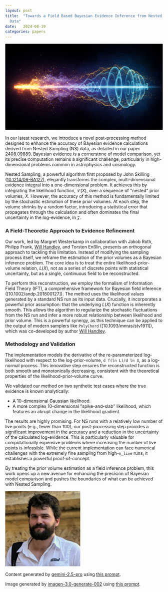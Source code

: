 ```yaml
---
layout: post
title:  "Towards a Field Based Bayesian Evidence Inference from Nested Sampling
  Data"
date:   2024-08-19
categories: papers
---
```

![AI generated image](/assets/images/posts/2024-08-19-2408.09889.png)

<!-- BEGINNING OF GENERATED POST -->
In our latest research, we introduce a novel post-processing method designed to enhance the accuracy of Bayesian evidence calculations derived from Nested Sampling (NS) data, as detailed in our paper [2408.09889](https://arxiv.org/abs/2408.09889). Bayesian evidence is a cornerstone of model comparison, yet its precise computation remains a significant challenge, particularly in high-dimensional problems common in astrophysics and cosmology.

Nested Sampling, a powerful algorithm first proposed by John Skilling ([10.1214/06-BA127](https://doi.org/10.1214/06-BA127)), elegantly transforms the complex, multi-dimensional evidence integral into a one-dimensional problem. It achieves this by integrating the likelihood function, $\mathcal{L}(X)$, over a sequence of "nested" prior volumes, $X$. However, the accuracy of this method is fundamentally limited by the stochastic estimation of these prior volumes. At each step, the volume shrinks by a random factor, introducing a statistical error that propagates through the calculation and often dominates the final uncertainty in the log-evidence, $\ln \mathcal{Z}$.

### A Field-Theoretic Approach to Evidence Refinement

Our work, led by Margret Westerkamp in collaboration with Jakob Roth, Philipp Frank, [Will Handley](https://willhandley.co.uk), and Torsten Enßlin, presents an orthogonal approach to tackling this limitation. Instead of modifying the sampling process itself, we reframe the estimation of the prior volumes as a Bayesian inference problem. The core idea is to treat the entire likelihood-prior-volume relation, $L(X)$, not as a series of discrete points with statistical uncertainty, but as a single, continuous field to be reconstructed.

To perform this reconstruction, we employ the formalism of Information Field Theory (IFT), a comprehensive framework for Bayesian field inference ([10.1002/andp.201800127]). The method uses the likelihood values generated by a standard NS run as its input data. Crucially, it incorporates a powerful prior assumption: that the underlying $L(X)$ function is inherently smooth. This allows the algorithm to regularize the stochastic fluctuations from the NS run and infer a more robust relationship between likelihood and prior volume. This is a powerful synergy, as this technique can be applied to the output of modern samplers like `PolyChord` ([10.1093/mnras/stv1911]), which was co-developed by author [Will Handley](https://willhandley.co.uk).

### Methodology and Validation

The implementation models the derivative of the re-parameterized log-likelihood with respect to the log-prior-volume, `d f(ln L)/d ln X`, as a log-normal process. This innovative step ensures the reconstructed function is both smooth and monotonically decreasing, consistent with the theoretical properties of the likelihood-prior-volume curve.

We validated our method on two synthetic test cases where the true evidence is known analytically:
*   A 10-dimensional Gaussian likelihood.
*   A more complex 10-dimensional "spike-and-slab" likelihood, which features an abrupt change in the likelihood gradient.

The results are highly promising. For NS runs with a relatively low number of live points (e.g., fewer than 100), our post-processing step provides a significant improvement in the accuracy and a reduction in the uncertainty of the calculated log-evidence. This is particularly valuable for computationally expensive problems where increasing the number of live points is infeasible. While the current implementation can face numerical challenges with the extremely fine sampling from high-`n_live` runs, it establishes a powerful proof-of-concept.

By treating the prior volume estimation as a field inference problem, this work opens up a new avenue for enhancing the precision of Bayesian model comparison and pushes the boundaries of what can be achieved with Nested Sampling.
<!-- END OF GENERATED POST -->

<img src="/assets/group/images/will_handley.jpg" alt="Will Handley" style="width: auto; height: 25vw;">

Content generated by [gemini-2.5-pro](https://deepmind.google/technologies/gemini/) using [this prompt](/prompts/content/2024-08-19-2408.09889.txt).

Image generated by [imagen-3.0-generate-002](https://deepmind.google/technologies/gemini/) using [this prompt](/prompts/images/2024-08-19-2408.09889.txt).